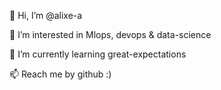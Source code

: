👋 Hi, I’m @alixe-a

👀 I’m interested in Mlops, devops & data-science

🌱 I’m currently learning great-expectations

📫 Reach me by github :) 

<!---
alixe-a/alixe-a is a ✨ special ✨ repository because its `README.md` (this file) appears on your GitHub profile.
You can click the Preview link to take a look at your changes.
--->
